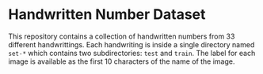 # Handwritten Number Dataset
This repository contains a collection of handwritten numbers from 33 different handwrittings. Each handwriting is
inside a single directory named `set-*` which contains two subdirectories: `test` and `train`. The label for each
image is available as the first 10 characters of the name of the image.
